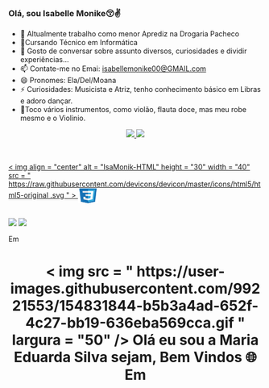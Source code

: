 ### Olá, sou Isabelle Monike😚✌

- 🔭 Altualmente trabalho como menor Aprediz na Drogaria Pacheco
- 🌱Cursando Técnico em Informática
- 💬 Gosto de conversar sobre assunto diversos, curiosidades e dividir experiências...
- 📫 Contate-me no Emai: isabellemonike00@GMAIL.com
- 😄 Pronomes: Ela/Del/Moana
- ⚡ Curiosidades: Musicista e Atriz, tenho conhecimento básico em Libras e adoro dançar.
- 🎻Toco vários instrumentos, como violão, flauta doce, mas meu robe mesmo e o Violinio.

<div align="center">
  <a href="https://beacons.ai/IsaMonik">
  <img height="180em" src="https://github-readme-stats.vercel.app/api?username=IsaMonik&show_icons=true&theme=tokyonight&include_all_commits=true&count_private=false"/>
  <img height="180em" src="https://github-readme-stats.vercel.app/api/top-langs/?username=IsaMonik&layout=compact&langs_count=7&theme=tokyonight"/>
</div>

  ##
  
</div>
<div style="display: inline_block"><br>
  < img  align = "center"  alt = "IsaMonik-HTML"  height = "30"  width = "40"  src = " https://raw.githubusercontent.com/devicons/devicon/master/icons/html5/html5-original .svg " >
  <img align="center" alt="IsaMonik-CSS" height="30" width="40" src="https://raw.githubusercontent.com/devicons/devicon/master/icons/css3/css3-original.svg">
</div>
  
  ##
  
  </div>
  <a href="https://instagram.com/_monikisa" target="_blank"><img src="https://img.shields.io/badge/-Instagram-%23E4405F?style=for-the-badge&logo=instagram&logoColor=white" target="_blank"></a>
  <a href = "mailto:contatoisabellemonike00@gmail.com"><img src="https://img.shields.io/badge/-Gmail-%23333?style=for-the-badge&logo=gmail&logoColor=white" target="_blank"></a>
  </div>
  
Em
  </div>
  <a [![Readme Card](https://IsaMonik.vercel.app/api/pin/?username=anuraghazra&repo=github-readme-stats)](https://github.com/anuraghazra/github-readme-stats)></a>
  </div>
  
<h1 align="center">
< img  src = " https://user-images.githubusercontent.com/99221553/154831844-b5b3a4ad-652f-4c27-bb19-636eba569cca.gif "  largura = "50"  />
Olá eu sou a Maria Eduarda Silva sejam, Bem Vindos 🌐
</ h1 >
Em
